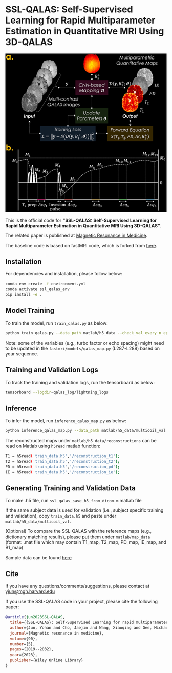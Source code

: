 # SSL-QALAS: Self-Supervised Learning for Rapid Multiparameter Estimation in Quantitative MRI Using 3D-QALAS

![Alt text](figure/SSL-QALAS.jpg?raw=true "SSL-QALAS")


This is the official code for **"SSL-QALAS: Self-Supervised Learning for Rapid Multiparameter Estimation in Quantitative MRI Using 3D-QALAS"**.

The related paper is published at [Magnetic Resonance in Medicine](https://doi.org/10.1002/mrm.29786).

The baseline code is based on fastMRI code, which is forked from [here](https://github.com/facebookresearch/fastMRI).

## Installation
For dependencies and installation, please follow below:

```bash
conda env create -f environment.yml
conda activate ssl_qalas_env
pip install -e .
```

## Model Training
To train the model, run `train_qalas.py` as below:

```bash
python train_qalas.py --data_path matlab/h5_data --check_val_every_n_epoch 4
```

Note: some of the variables (e.g., turbo factor or echo spacing) might need to be updated in the  `fastmri/models/qalas_map.py` (L287-L288) based on your sequence.

## Training and Validation Logs
To track the training and validation logs, run the tensorboard as below:

```bash
tensorboard --logdir=qalas_log/lightning_logs
```

## Inference
To infer the model, run `inference_qalas_map.py` as below:

```bash
python inference_qalas_map.py --data_path matlab/h5_data/multicoil_val --state_dict_file qalas_log/checkpoints/epoch=XXX-step=XXXX.ckpt --output_path matlab/h5_data
```

The reconstructed maps under `matlab/h5_data/reconstructions` can be read on Matlab using `h5read` matlab function:

```bash
T1 = h5read('train_data.h5','/reconstruction_t1');
T2 = h5read('train_data.h5','/reconstruction_t2');
PD = h5read('train_data.h5','/reconstruction_pd');
IE = h5read('train_data.h5','/reconstruction_ie');
```

## Generating Training and Validation Data
To make .h5 file, run `ssl_qalas_save_h5_from_dicom.m` matlab file

If the same subject data is used for validation (i.e., subject specific training and validation), copy `train_data.h5` and paste under `matlab/h5_data/multicoil_val`.

(Optional) To compare the SSL-QALAS with the reference maps (e.g., dictionary matching results), please put them under `matlab/map_data` (format: .mat file which may contain T1_map, T2_map, PD_map, IE_map, and B1_map)

Sample data can be found [here](https://www.dropbox.com/scl/fo/0lqsttrqavmfxgq32ptkd/h?rlkey=z6f2cnt3243b7us0izac79zj6&dl=0)

## Cite
If you have any questions/comments/suggestions, please contact at yjun@mgh.harvard.edu

If you use the SSL-QALAS code in your project, please cite the following paper:

```BibTeX
@article{jun2023SSL-QALAS,
  title={{SSL-QALAS}: Self-Supervised Learning for rapid multiparameter estimation in quantitative {MRI} using {3D-QALAS}},
  author={Jun, Yohan and Cho, Jaejin and Wang, Xiaoqing and Gee, Michael and Grant, P. Ellen and Bilgic, Berkin and Gagoski, Borjan},
  journal={Magnetic resonance in medicine},
  volume={90},
  number={5},
  pages={2019--2032},
  year={2023},
  publisher={Wiley Online Library}
}
```
